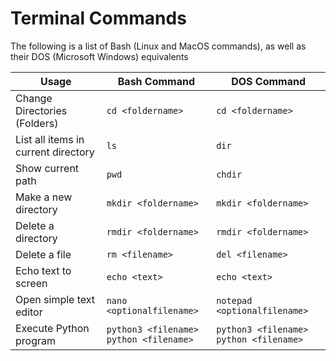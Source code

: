# Terminal Commands

The following is a list of Bash (Linux and MacOS commands), as well as their DOS (Microsoft Windows) equivalents

| Usage | Bash Command | DOS Command |
| ----- | ------------ | ----------- |
| Change Directories (Folders) | `cd <foldername>` | `cd <foldername>` |
| List all items in current directory | `ls` | `dir` |
| Show current path | `pwd` | `chdir` |
| Make a new directory | `mkdir <foldername>` | `mkdir <foldername>` |
| Delete a directory | `rmdir <foldername>` | `rmdir <foldername>` |
| Delete a file | `rm <filename>` | `del <filename>` |
| Echo text to screen | `echo <text>` | `echo <text>` |
| Open simple text editor | `nano <optionalfilename>` | `notepad <optionalfilename>` |
| Execute Python program | `python3 <filename>`<br/>`python <filename>` | `python3 <filename>`<br/>`python <filename>` |